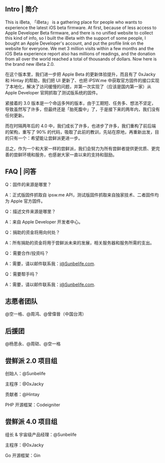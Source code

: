 ## Intro | 简介

This is iBeta, 「iBeta」 is a gathering place for people who wants to experience the latest iOS beta firmware. At first, because of less access to Apple Developer Beta firmware, and there is no unified website to collect this kind of info, so I built the iBeta with the support of some people, I bought an Apple Developer's account, and put the profile link on the website for everyone. We met 3 million visits within a few months and the iOS Beta experience report also has millions of readings, and the donation from all over the world reached a total of thousands of dollars. Now here is the brand new iBeta 2.0.

在这个版本里，我们进一步把 Apple Beta 的更新体验提升，而且有了 0xJacky 和 Hintay 的帮助，我们把 UI 更新了、也把 iPSW.me 中获取官方固件的接口实现了本地化，解决了访问缓慢的问题，并第一次实现了（应该是国内第一家）从 Apple Developer 官网抓取了测试版系统的固件。

紧接着的 3.0 版本是一个命运多舛的版本，由于工期短、任务多、想法不坚定，导致虽然写了许多，但最终还是「胎死腹中」了，于是接下来的两年内，我们没有任何更新。

而在时隔两年后的 4.0 中，我们成长了许多，也进步了许多，我们重构了前后端的架构，重写了 90% 的代码，吸取了此前的教训，先站在原地，再重新出发，目的只有一个：希望能让尝鲜派更进一步。

总之，作为一个和大家一样的尝鲜派，我们会努力为所有尝鲜者提供更优质、更完善的尝鲜环境和服务，也感谢大家一直以来的支持和鼓励。

## FAQ | 问答

Q：固件的来源是哪里？

A：正式版固件抓取自 ipsw.me API，测试版固件抓取来自独家技术、二者固件均为 Apple 官方固件。

Q：描述文件来源是哪里？

A：来自 Apple Developer 开发者中心。

Q：捐助的资金将用向何处？

A：所有捐助的资金将用于尝鲜派未来的发展，相关服务器和服务所需的支出。

Q：需要合作/投资吗？

A：需要，请以邮件联系我：i@Sunbelife.com.

Q：需要帮手吗？

A：需要，请以邮件联系我：i@Sunbelife.com.

## 志愿者团队

@空一格、@周鸿、@曾偉晉（中国台湾）

## 后援团

@杨恩永、@周硙、@空一格

## 尝鲜派 2.0 项目组

创始人：@Sunbelife

主程序：@0xJacky

贡献者：@Hintay

PHP 开源框架：Codeigniter

## 尝鲜派 4.0 项目组

组长 & 宇宙级产品经理：@Sunbelife

主程序：@0xJacky

Go 开源框架：Gin

